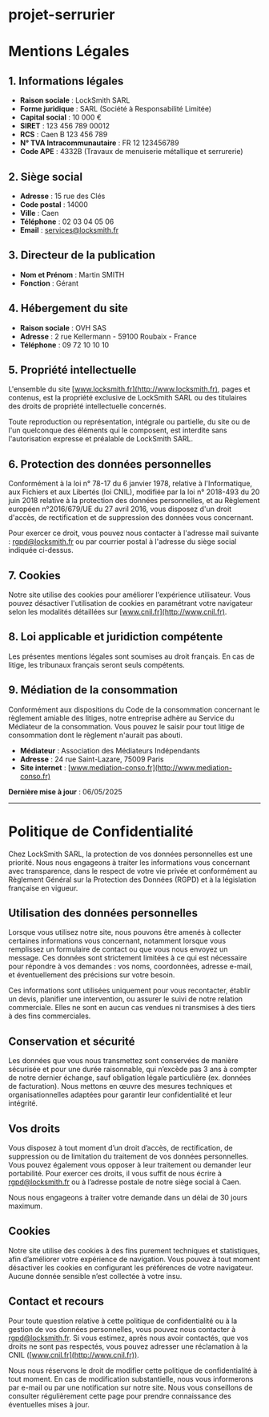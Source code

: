# projet-serrurier
# Mentions Légales

## 1. Informations légales
- **Raison sociale** : LockSmith SARL  
- **Forme juridique** : SARL (Société à Responsabilité Limitée)  
- **Capital social** : 10 000 €  
- **SIRET** : 123 456 789 00012  
- **RCS** : Caen B 123 456 789  
- **N° TVA Intracommunautaire** : FR 12 123456789  
- **Code APE** : 4332B (Travaux de menuiserie métallique et serrurerie)

## 2. Siège social
- **Adresse** : 15 rue des Clés  
- **Code postal** : 14000  
- **Ville** : Caen  
- **Téléphone** : 02 03 04 05 06  
- **Email** : [services@locksmith.fr](mailto:services@locksmith.fr)

## 3. Directeur de la publication
- **Nom et Prénom** : Martin SMITH  
- **Fonction** : Gérant

## 4. Hébergement du site
- **Raison sociale** : OVH SAS  
- **Adresse** : 2 rue Kellermann - 59100 Roubaix - France  
- **Téléphone** : 09 72 10 10 10

## 5. Propriété intellectuelle
L'ensemble du site [www.locksmith.fr](http://www.locksmith.fr), pages et contenus, est la propriété exclusive de LockSmith SARL ou des titulaires des droits de propriété intellectuelle concernés.

Toute reproduction ou représentation, intégrale ou partielle, du site ou de l'un quelconque des éléments qui le composent, est interdite sans l'autorisation expresse et préalable de LockSmith SARL.

## 6. Protection des données personnelles
Conformément à la loi n° 78-17 du 6 janvier 1978, relative à l'Informatique, aux Fichiers et aux Libertés (loi CNIL), modifiée par la loi n° 2018-493 du 20 juin 2018 relative à la protection des données personnelles, et au Règlement européen n°2016/679/UE du 27 avril 2016, vous disposez d'un droit d'accès, de rectification et de suppression des données vous concernant.

Pour exercer ce droit, vous pouvez nous contacter à l'adresse mail suivante : [rgpd@locksmith.fr](mailto:rgpd@locksmith.fr) ou par courrier postal à l'adresse du siège social indiquée ci-dessus.

## 7. Cookies
Notre site utilise des cookies pour améliorer l'expérience utilisateur. Vous pouvez désactiver l'utilisation de cookies en paramétrant votre navigateur selon les modalités détaillées sur [www.cnil.fr](http://www.cnil.fr).

## 8. Loi applicable et juridiction compétente
Les présentes mentions légales sont soumises au droit français. En cas de litige, les tribunaux français seront seuls compétents.

## 9. Médiation de la consommation
Conformément aux dispositions du Code de la consommation concernant le règlement amiable des litiges, notre entreprise adhère au Service du Médiateur de la consommation. Vous pouvez le saisir pour tout litige de consommation dont le règlement n'aurait pas abouti.

- **Médiateur** : Association des Médiateurs Indépendants  
- **Adresse** : 24 rue Saint-Lazare, 75009 Paris  
- **Site internet** : [www.mediation-conso.fr](http://www.mediation-conso.fr)

**Dernière mise à jour** : 06/05/2025

---

# Politique de Confidentialité

Chez LockSmith SARL, la protection de vos données personnelles est une priorité. Nous nous engageons à traiter les informations vous concernant avec transparence, dans le respect de votre vie privée et conformément au Règlement Général sur la Protection des Données (RGPD) et à la législation française en vigueur.

## Utilisation des données personnelles
Lorsque vous utilisez notre site, nous pouvons être amenés à collecter certaines informations vous concernant, notamment lorsque vous remplissez un formulaire de contact ou que vous nous envoyez un message. Ces données sont strictement limitées à ce qui est nécessaire pour répondre à vos demandes : vos noms, coordonnées, adresse e-mail, et éventuellement des précisions sur votre besoin.

Ces informations sont utilisées uniquement pour vous recontacter, établir un devis, planifier une intervention, ou assurer le suivi de notre relation commerciale. Elles ne sont en aucun cas vendues ni transmises à des tiers à des fins commerciales.

## Conservation et sécurité
Les données que vous nous transmettez sont conservées de manière sécurisée et pour une durée raisonnable, qui n’excède pas 3 ans à compter de notre dernier échange, sauf obligation légale particulière (ex. données de facturation). Nous mettons en œuvre des mesures techniques et organisationnelles adaptées pour garantir leur confidentialité et leur intégrité.

## Vos droits
Vous disposez à tout moment d’un droit d’accès, de rectification, de suppression ou de limitation du traitement de vos données personnelles. Vous pouvez également vous opposer à leur traitement ou demander leur portabilité. Pour exercer ces droits, il vous suffit de nous écrire à [rgpd@locksmith.fr](mailto:rgpd@locksmith.fr) ou à l’adresse postale de notre siège social à Caen.

Nous nous engageons à traiter votre demande dans un délai de 30 jours maximum.

## Cookies
Notre site utilise des cookies à des fins purement techniques et statistiques, afin d’améliorer votre expérience de navigation. Vous pouvez à tout moment désactiver les cookies en configurant les préférences de votre navigateur. Aucune donnée sensible n’est collectée à votre insu.

## Contact et recours
Pour toute question relative à cette politique de confidentialité ou à la gestion de vos données personnelles, vous pouvez nous contacter à [rgpd@locksmith.fr](mailto:rgpd@locksmith.fr). Si vous estimez, après nous avoir contactés, que vos droits ne sont pas respectés, vous pouvez adresser une réclamation à la CNIL ([www.cnil.fr](http://www.cnil.fr)). 

Nous nous réservons le droit de modifier cette politique de confidentialité à tout moment. En cas de modification substantielle, nous vous informerons par e-mail ou par une notification sur notre site. Nous vous conseillons de consulter régulièrement cette page pour prendre connaissance des éventuelles mises à jour.
